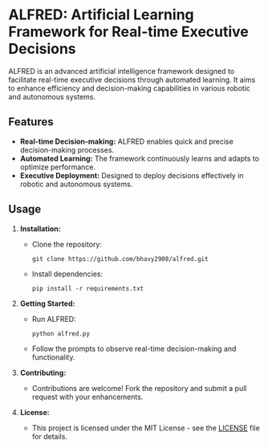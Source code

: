 # ALFRED: Artificial Learning Framework for Real-time Executive Decisions

ALFRED is an advanced artificial intelligence framework designed to facilitate real-time executive decisions through automated learning. It aims to enhance efficiency and decision-making capabilities in various robotic and autonomous systems.

## Features

- **Real-time Decision-making:** ALFRED enables quick and precise decision-making processes.
- **Automated Learning:** The framework continuously learns and adapts to optimize performance.
- **Executive Deployment:** Designed to deploy decisions effectively in robotic and autonomous systems.

## Usage

1. **Installation:**
   - Clone the repository:
     ```
     git clone https://github.com/bhavy2908/alfred.git
     ```
   - Install dependencies:
     ```
     pip install -r requirements.txt
     ```
   
2. **Getting Started:**
   - Run ALFRED:
     ```
     python alfred.py
     ```
   - Follow the prompts to observe real-time decision-making and functionality.

3. **Contributing:**
   - Contributions are welcome! Fork the repository and submit a pull request with your enhancements.

4. **License:**
   - This project is licensed under the MIT License - see the [LICENSE](LICENSE) file for details.
